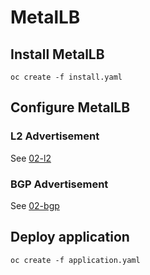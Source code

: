 # MetalLB
## Install MetalLB
```
oc create -f install.yaml
```

## Configure MetalLB
### L2 Advertisement
See [02-l2](metallb/02-l2)

### BGP Advertisement
See [02-bgp](metallb/02-bgp)

## Deploy application
```
oc create -f application.yaml
```
